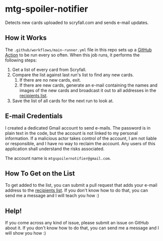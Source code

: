 # mtg-spoiler-notifier

Detects new cards uploaded to scryfall.com and sends e-mail updates.

## How it Works

The `.github/workflows/main-runner.yml` file in this repo sets up a
[GitHub Action](https://github.com/features/actions) to be run every so often.
When this job runs, it performs the following steps:

1. Get a list of every card from Scryfall.
1. Compare the list against last run's list to find any new cards.
    1. If there are no new cards, exit.
    1. If there are new cards, generate an e-mail containing the names and
       images of the new cards and broadcast it out to all addresses in the
       [recipients list](./recipients.json).
1. Save the list of all cards for the next run to look at.

## E-mail Credentials

I created a dedicated Gmail account to send e-mails. The password is in plain
text in the code, but the account is not linked to my personal information. If a
malicious actor takes control of the account, I am not liable or responsible,
and I have no way to reclaim the account. Any users of this application shall
understand the risks associated.

The account name is `mtgspoilernotifier@gmail.com`.

## How To Get on the List

To get added to the list, you can submit a pull request that adds your e-mail
address to the [recipients list](./recipients.json). If you don't know how to do
that, you can send me a message and I will teach you how :)

## Help!

If you come across any kind of issue, please submit an issue on GitHub about it.
If you don't know how to do that, you can send me a message and I will show you
how :)
